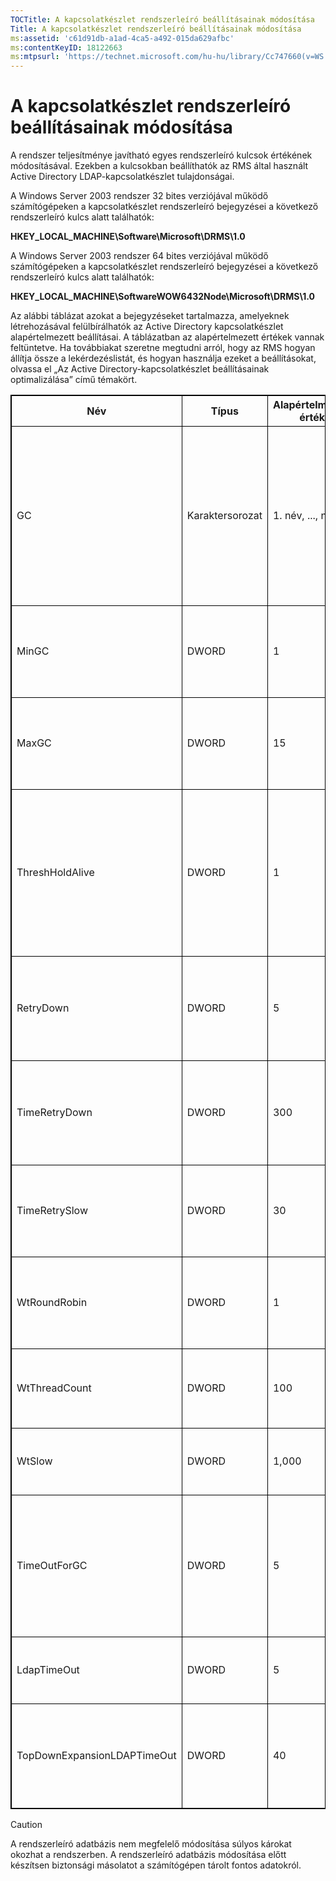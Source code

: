 ```yaml
---
TOCTitle: A kapcsolatkészlet rendszerleíró beállításainak módosítása
Title: A kapcsolatkészlet rendszerleíró beállításainak módosítása
ms:assetid: 'c61d91db-a1ad-4ca5-a492-015da629afbc'
ms:contentKeyID: 18122663
ms:mtpsurl: 'https://technet.microsoft.com/hu-hu/library/Cc747660(v=WS.10)'
---
```


A kapcsolatkészlet rendszerleíró beállításainak módosítása
==========================================================

A rendszer teljesítménye javítható egyes rendszerleíró kulcsok értékének módosításával. Ezekben a kulcsokban beállíthatók az RMS által használt Active Directory LDAP-kapcsolatkészlet tulajdonságai.

A Windows Server 2003 rendszer 32 bites verziójával működő számítógépeken a kapcsolatkészlet rendszerleíró bejegyzései a következő rendszerleíró kulcs alatt találhatók:

**HKEY\_LOCAL\_MACHINE\\Software\\Microsoft\\DRMS\\1.0**

A Windows Server 2003 rendszer 64 bites verziójával működő számítógépeken a kapcsolatkészlet rendszerleíró bejegyzései a következő rendszerleíró kulcs alatt találhatók:

**HKEY\_LOCAL\_MACHINE\\SoftwareWOW6432Node\\Microsoft\\DRMS\\1.0**

Az alábbi táblázat azokat a bejegyzéseket tartalmazza, amelyeknek létrehozásával felülbírálhatók az Active Directory kapcsolatkészlet alapértelmezett beállításai. A táblázatban az alapértelmezett értékek vannak feltüntetve. Ha továbbiakat szeretne megtudni arról, hogy az RMS hogyan állítja össze a lekérdezéslistát, és hogyan használja ezeket a beállításokat, olvassa el „Az Active Directory-kapcsolatkészlet beállításainak optimalizálása” című témakört.


 
<p></p>
<table style="border:1px solid black;">
<colgroup>
<col width="20%" />
<col width="20%" />
<col width="20%" />
<col width="20%" />
<col width="20%" />
</colgroup>
<thead>
<tr class="header">
<th style="border:1px solid black;" >Név</th>
<th style="border:1px solid black;" >Típus</th>
<th style="border:1px solid black;" >Alapértelmezett érték</th>
<th style="border:1px solid black;" >Leírás</th>
<th style="border:1px solid black;" >Megjegyzések</th>
</tr>
</thead>
<tbody>
<tr class="odd">
<td style="border:1px solid black;">GC</td>
<td style="border:1px solid black;">Karaktersorozat</td>
<td style="border:1px solid black;">1. név, ..., n. név</td>
<td style="border:1px solid black;">A globális katalógusokat (DNS-nevükön) felsoroló, vesszővel tagolt lista. Az RMS csak azokat a globális katalógusokat használja, amelyek szerepelnek ebben a rendszerleíró kulcsban.</td>
<td style="border:1px solid black;">Ha azt szeretné, hogy az RMS ne hozzon létre lekérdezéslistát, ezzel a beállítással adja meg, hogy mely globális katalógusokat használja.</td>
</tr>
<tr class="even">
<td style="border:1px solid black;">MinGC</td>
<td style="border:1px solid black;">DWORD</td>
<td style="border:1px solid black;">1</td>
<td style="border:1px solid black;">Legalább ennyi globális katalógusnak elérhetőnek kell lennie ahhoz, hogy az RMS elindulhasson.</td>
<td style="border:1px solid black;"></td>
</tr>
<tr class="odd">
<td style="border:1px solid black;">MaxGC</td>
<td style="border:1px solid black;">DWORD</td>
<td style="border:1px solid black;">15</td>
<td style="border:1px solid black;">A topológiaészlelési algoritmus legfeljebb ennyi globális katalógust vesz fel a lekérdezéslistába.</td>
<td style="border:1px solid black;"></td>
</tr>
<tr class="even">
<td style="border:1px solid black;">ThreshHoldAlive</td>
<td style="border:1px solid black;">DWORD</td>
<td style="border:1px solid black;">1</td>
<td style="border:1px solid black;">Legalább ennyi kapcsolatnak válaszképesnek kell lennie ahhoz, hogy a DiscoveryServices elkezdje keresni a lekérdezéslistába felvehető globális katalógusokat azért, hogy az RMS fogadhassa a kérelmeket.</td>
<td style="border:1px solid black;"></td>
</tr>
<tr class="odd">
<td style="border:1px solid black;">RetryDown</td>
<td style="border:1px solid black;">DWORD</td>
<td style="border:1px solid black;">5</td>
<td style="border:1px solid black;">Ennyiszer próbálja meg újra elérni a szolgáltatás a nem működő kapcsolatot, mielőtt válaszképtelennek minősítené.</td>
<td style="border:1px solid black;"></td>
</tr>
<tr class="even">
<td style="border:1px solid black;">TimeRetryDown</td>
<td style="border:1px solid black;">DWORD</td>
<td style="border:1px solid black;">300</td>
<td style="border:1px solid black;">Ennyi másodperc várakozás után próbálkozik meg ismét a szolgáltatás a nem működő kapcsolatok elérésével.</td>
<td style="border:1px solid black;">Ennek a beállításnak a módosítására csak kivételes körülmények között lehet szükség.</td>
</tr>
<tr class="odd">
<td style="border:1px solid black;">TimeRetrySlow</td>
<td style="border:1px solid black;">DWORD</td>
<td style="border:1px solid black;">30</td>
<td style="border:1px solid black;">Ennyi másodperc várakozás után próbálkozik meg ismét a szolgáltatás a lassú kapcsolatok elérésével.</td>
<td style="border:1px solid black;">Ennek a beállításnak a módosítására csak kivételes körülmények között lehet szükség.</td>
</tr>
<tr class="even">
<td style="border:1px solid black;">WtRoundRobin</td>
<td style="border:1px solid black;">DWORD</td>
<td style="border:1px solid black;">1</td>
<td style="border:1px solid black;">A ciklikus multiplexelés súlya a terheléselosztás szempontjából.</td>
<td style="border:1px solid black;">A ciklikus multiplexelés viszonylagos fontossága a terheléselosztáson belül. Az 1 a legkisebb érték.</td>
</tr>
<tr class="odd">
<td style="border:1px solid black;">WtThreadCount</td>
<td style="border:1px solid black;">DWORD</td>
<td style="border:1px solid black;">100</td>
<td style="border:1px solid black;">A kapcsolatonkénti szálak számának súlya a terheléselosztás szempontjából.</td>
<td style="border:1px solid black;">A szálak kis számának viszonylagos fontossága.</td>
</tr>
<tr class="even">
<td style="border:1px solid black;">WtSlow</td>
<td style="border:1px solid black;">DWORD</td>
<td style="border:1px solid black;">1,000</td>
<td style="border:1px solid black;">A lassú kapcsolat súlya a terheléselosztás szempontjából.</td>
<td style="border:1px solid black;">Annak a viszonylagos súlya, hogy a kapcsolat nem lassú.</td>
</tr>
<tr class="odd">
<td style="border:1px solid black;">TimeOutForGC</td>
<td style="border:1px solid black;">DWORD</td>
<td style="border:1px solid black;">5</td>
<td style="border:1px solid black;">Ennyi másodpercig vár a szolgáltatás, mielőtt sikertelennek minősítené az egy globális katalógusnak a lekérdezéslistába való felvételére irányuló kérelmet.</td>
<td style="border:1px solid black;"></td>
</tr>
<tr class="even">
<td style="border:1px solid black;">LdapTimeOut</td>
<td style="border:1px solid black;">DWORD</td>
<td style="border:1px solid black;">5</td>
<td style="border:1px solid black;">Ennyi másodpercig vár a rendszer az LDAP API-hívások időtúllépése előtt.</td>
<td style="border:1px solid black;"></td>
</tr>
<tr class="odd">
<td style="border:1px solid black;">TopDownExpansionLDAPTimeOut</td>
<td style="border:1px solid black;">DWORD</td>
<td style="border:1px solid black;">40</td>
<td style="border:1px solid black;">Ennyi másodpercig vár a rendszer a felülről lefelé irányuló LDAP-behelyettesítési lekérdezések időtúllépése előtt.</td>
<td style="border:1px solid black;"></td>
</tr>
</tbody>
</table>
  
> [!CAUTION]  
> A rendszerleíró adatbázis nem megfelelő módosítása súlyos károkat okozhat a rendszerben. A rendszerleíró adatbázis módosítása előtt készítsen biztonsági másolatot a számítógépen tárolt fontos adatokról. 
